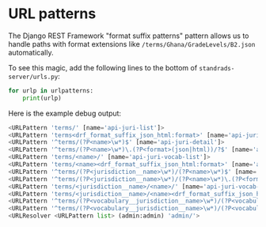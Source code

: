 
URL patterns
============

The Django REST Framework "format suffix patterns" pattern allows us to handle
paths with format extensions like `/terms/Ghana/GradeLevels/B2.json` automatically.

To see this magic, add the following lines to the bottom of `standrads-server/urls.py`:

```python
for urlp in urlpatterns:
    print(urlp)
```

Here is the example debug output:
```python
<URLPattern 'terms/' [name='api-juri-list']>
<URLPattern 'terms<drf_format_suffix_json_html:format>' [name='api-juri-list']>
<URLPattern '^terms/(?P<name>\w*)$' [name='api-juri-detail']>
<URLPattern '^terms/(?P<name>\w*)\.(?P<format>(json|html))/?$' [name='api-juri-detail']>
<URLPattern 'terms/<name>/' [name='api-juri-vocab-list']>
<URLPattern 'terms/<name><drf_format_suffix_json_html:format>' [name='api-juri-vocab-list']>
<URLPattern '^terms/(?P<jurisdiction__name>\w*)/(?P<name>\w*)$' [name='api-juri-vocab-detail']>
<URLPattern '^terms/(?P<jurisdiction__name>\w*)/(?P<name>\w*)\.(?P<format>(json|html))/?$' [name='api-juri-vocab-detail']>
<URLPattern 'terms/<jurisdiction__name>/<name>/' [name='api-juri-vocab-term-list']>
<URLPattern 'terms/<jurisdiction__name>/<name><drf_format_suffix_json_html:format>' [name='api-juri-vocab-term-list']>
<URLPattern '^terms/(?P<vocabulary__jurisdiction__name>\w*)/(?P<vocabulary__name>\w*)/(?P<path>[\w/]*)$' [name='api-juri-vocab-term-detail']>
<URLPattern '^terms/(?P<vocabulary__jurisdiction__name>\w*)/(?P<vocabulary__name>\w*)/(?P<path>[\w/]*)\.(?P<format>(json|html))/?$' [name='api-juri-vocab-term-detail']>
<URLResolver <URLPattern list> (admin:admin) 'admin/'>
```